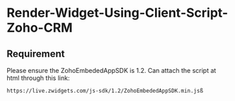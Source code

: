# Render-Widget-Using-Client-Script-Zoho-CRM

## Requirement
Please ensure the ZohoEmbededAppSDK is 1.2.
Can attach the script at html through this link:
```
https://live.zwidgets.com/js-sdk/1.2/ZohoEmbededAppSDK.min.jsß
```
